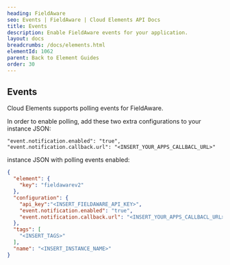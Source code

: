 ```yaml
---
heading: FieldAware
seo: Events | FieldAware | Cloud Elements API Docs
title: Events
description: Enable FieldAware events for your application.
layout: docs
breadcrumbs: /docs/elements.html
elementId: 1062
parent: Back to Element Guides
order: 30
---
```


## Events

Cloud Elements supports polling events for FieldAware.

In order to enable polling, add these two extra configurations to your instance JSON:

```
"event.notification.enabled": "true",
"event.notification.callback.url": "<INSERT_YOUR_APPS_CALLBACL_URL>"
```

instance JSON with polling events enabled:

```json
{
  "element": {
    "key": "fieldawarev2"
  },
  "configuration": {
    "api_key":"<INSERT_FIELDAWARE_API_KEY>",
    "event.notification.enabled": "true",
    "event.notification.callback.url": "<INSERT_YOUR_APPS_CALLBACL_URL>"
  },
  "tags": [
    "<INSERT_TAGS>"
  ],
  "name": "<INSERT_INSTANCE_NAME>"
}
```
